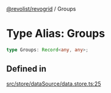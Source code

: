 [@revolist/revogrid](README.md) / Groups

# Type Alias: Groups

```ts
type Groups: Record<any, any>;
```

## Defined in

[src/store/dataSource/data.store.ts:25](https://github.com/revolist/revogrid/blob/5e3002471d0c6a5af7f60949f39b6639df457ad1/src/store/dataSource/data.store.ts#L25)
